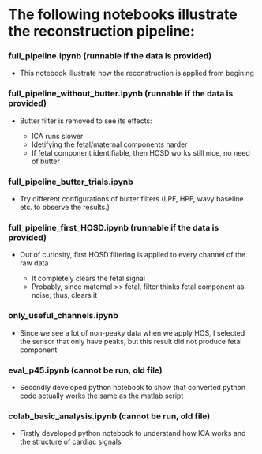 # The following notebooks illustrate the reconstruction pipeline:

### full_pipeline.ipynb (runnable if the data is provided)

- This notebook illustrate how the reconstruction is applied from begining

### full_pipeline_without_butter.ipynb (runnable if the data is provided)

- Butter filter is removed to see its effects:

	- ICA runs slower
	- Idetifying the fetal/maternal components harder
	- If fetal component identifiable, then HOSD works still nice, no need of butter

### full_pipeline_butter_trials.ipynb

- Try different configurations of butter filters (LPF, HPF, wavy baseline etc. to observe the results.)

### full_pipeline_first_HOSD.ipynb (runnable if the data is provided)

- Out of curiosity, first HOSD filtering is applied to every channel of the raw data

	- It completely clears the fetal signal
	- Probably, since maternal >> fetal, filter thinks fetal component as noise; thus, clears it

### only_useful_channels.ipynb
- Since we see a lot of non-peaky data when we apply HOS, I selected the sensor that only have peaks, but this result did not produce fetal component

### eval_p45.ipynb (cannot be run, old file)

- Secondly developed python notebook to show that converted python code actually works the same as the matlab script

### colab_basic_analysis.ipynb (cannot be run, old file)

- Firstly developed python notebook to understand how ICA works and the structure of cardiac signals
